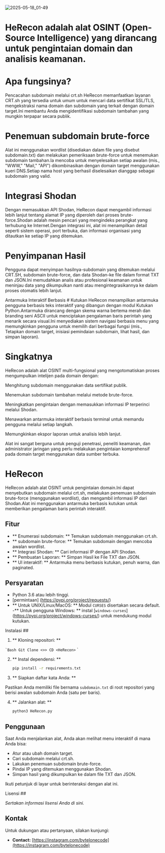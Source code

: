 ![2025-05-18_01-49]()



# HeRecon adalah alat OSINT (Open-Source Intelligence) yang dirancang untuk pengintaian domain dan analisis keamanan.

# Apa fungsinya?
Pencacahan subdomain melalui crt.sh
HeRecon memanfaatkan layanan CRT.sh yang tersedia untuk umum untuk mencari data sertifikat SSL/TLS, mengekstraksi nama domain dan subdomain yang terkait dengan domain target.Ini membantu Anda mengidentifikasi subdomain tambahan yang mungkin terpapar secara publik.

# Penemuan subdomain brute-force
Alat ini menggunakan wordlist (disediakan dalam file yang disebut subdomain.txt) dan melakukan pemeriksaan brute-force untuk menemukan subdomain tambahan.Ia mencoba untuk menyelesaikan setiap awalan (mis., "WWW," "Mail," "API") dikombinasikan dengan domain target menggunakan kueri DNS.Setiap nama host yang berhasil diselesaikan dianggap sebagai subdomain yang valid.

# Integrasi Shodan
Dengan memasukkan API Shodan, HeRecon dapat mengambil informasi lebih lanjut tentang alamat IP yang diperoleh dari proses brute-force.Shodan adalah mesin pencari yang mengindeks perangkat yang terhubung ke Internet.Dengan integrasi ini, alat ini menampilkan detail seperti sistem operasi, port terbuka, dan informasi organisasi yang ditautkan ke setiap IP yang ditemukan.

# Penyimpanan Hasil
Pengguna dapat menyimpan hasilnya-subdomain yang ditemukan melalui CRT.SH, subdomain brute-force, dan data Shodan-ke file dalam format TXT dan JSON.Ini memudahkan analis atau profesional keamanan untuk meninjau data yang dikumpulkan nanti atau mengintegrasikannya ke dalam proses otomatis lebih lanjut.

Antarmuka Interaktif Berbasis # Kutukan
HeRecon menampilkan antarmuka pengguna berbasis teks interaktif yang dibangun dengan modul Kutukan Python.Antarmuka dirancang dengan skema warna bertema merah dan branding seni ASCII untuk menciptakan pengalaman baris perintah yang menarik secara visual.Ini menyediakan sistem navigasi berbasis menu yang memungkinkan pengguna untuk memilih dari berbagai fungsi (mis., Tetapkan domain target, inisiasi pemindaian subdomain, lihat hasil, dan simpan laporan).

# Singkatnya
HeRecon adalah alat OSINT multi-fungsional yang mengotomatiskan proses mengumpulkan intelijen pada domain dengan:

Menghitung subdomain menggunakan data sertifikat publik.

Menemukan subdomain tambahan melalui metode brute-force.

Meningkatkan pengintaian dengan memasukkan informasi IP terperinci melalui Shodan.

Menawarkan antarmuka interaktif berbasis terminal untuk memandu pengguna melalui setiap langkah.

Memungkinkan ekspor laporan untuk analisis lebih lanjut.

Alat ini sangat berguna untuk penguji penetrasi, peneliti keamanan, dan administrator jaringan yang perlu melakukan pengintaian komprehensif pada domain target menggunakan data sumber terbuka.

# HeRecon

HeRecon adalah alat OSINT untuk pengintaian domain.Ini dapat menyebutkan subdomain melalui crt.sh, melakukan penemuan subdomain brute-force (menggunakan wordlist), dan mengambil informasi IP dari Shodan.Alat ini menggunakan antarmuka berbasis kutukan untuk memberikan pengalaman baris perintah interaktif.

## Fitur

- ** Enumerasi subdomain: ** Temukan subdomain menggunakan crt.sh.
- ** subdomain brute-force: ** Temukan subdomain dengan mencoba awalan wordlist.
- ** Integrasi Shodan: ** Cari informasi IP dengan API Shodan.
- ** Pembuatan Laporan: ** Simpan Hasil ke File TXT dan JSON.
- ** UI interaktif: ** Antarmuka menu berbasis kutukan, penuh warna, dan paginated.
## Persyaratan

- Python 3.6 atau lebih tinggi.
- [permintaan] (https://pypi.org/project/requests/)
- ** Untuk UNIX/Linux/MacOS: ** Modul `CURSES` disertakan secara default.
-** Untuk pengguna Windows: ** instal [`windows-curses`] (https://pypi.org/project/windows-curses/) untuk mendukung modul kutukan.

Instalasi ##

1. ** Kloning repositori: **

`` `Bash
Git Clone <>>
CD <HeRecon>
`` `

2. ** Instal dependensi: **

    ```bash
    pip install -r requirements.txt
    ```

3. ** Siapkan daftar kata Anda: **

Pastikan Anda memiliki file bernama `subdomain.txt` di root repositori yang berisi awalan subdomain Anda (satu per baris).


4. ** Jalankan alat: **

    ```bash
    python3 HeRecon.py
    ```

## Penggunaan

Saat Anda menjalankan alat, Anda akan melihat menu interaktif di mana Anda bisa:

- Atur atau ubah domain target.
- Cari subdomain melalui crt.sh.
- Lakukan penemuan subdomain brute-force.
- Pindai IP yang ditemukan menggunakan Shodan.
- Simpan hasil yang dikumpulkan ke dalam file TXT dan JSON.

Ikuti petunjuk di layar untuk berinteraksi dengan alat ini.

Lisensi ##

*Sertakan informasi lisensi Anda di sini.*

## Kontak

Untuk dukungan atau pertanyaan, silakan kunjungi:
- **Contact:** [https://instagram.com/bytelonecode](https://instagram.com/bytelonecode)

